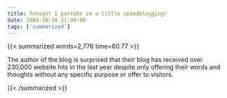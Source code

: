 ```yaml
---
title: Tonight I partake in a little speedblogging!
date: 2004-10-10 21:00:00
tags: ['summarized']
---
```


{{< summarized words=2,776 time=60.77 >}}

The author of the blog is surprised that their blog has received over 230,000 website hits in the last year despite only offering their words and thoughts without any specific purpose or offer to visitors.

{{< /summarized >}}